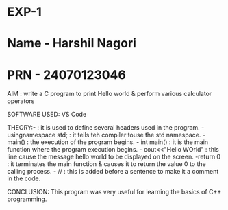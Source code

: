 # EXP-1
# Name - Harshil Nagori
# PRN - 24070123046
AIM : write a C program to print Hello world & perform various calculator operators

SOFTWARE USED: VS Code

THEORY:- : it is used to define several headers used in the program. - usingnamespace std; : it tells teh compiler touse the std namespace. - main() : the execution of the program begins. - int main() : it is the main function where the program execution begins. - cout<<"Hello WOrld" : this line cause the message hello world to be displayed on the screen. -return 0 : it terminates the main function & causes it to return the value 0 to the calling process. - // : this is added before a sentence to make it a comment in the code.

CONCLUSION: This program was very useful for learning the basics of C++ programming.
